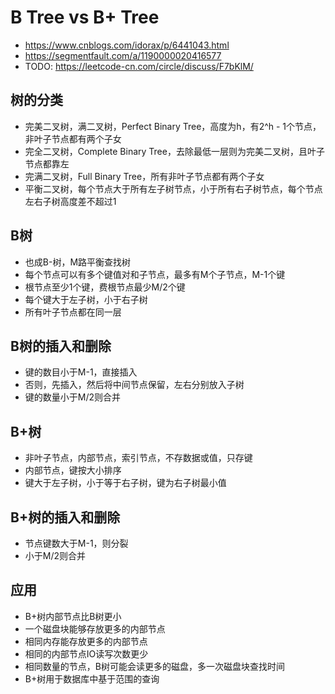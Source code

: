 # B Tree vs B+ Tree
- https://www.cnblogs.com/idorax/p/6441043.html
- https://segmentfault.com/a/1190000020416577
- TODO: https://leetcode-cn.com/circle/discuss/F7bKlM/

## 树的分类
- 完美二叉树，满二叉树，Perfect Binary Tree，高度为h，有2^h - 1个节点，非叶子节点都有两个子女
- 完全二叉树，Complete Binary Tree，去除最低一层则为完美二叉树，且叶子节点都靠左
- 完满二叉树，Full Binary Tree，所有非叶子节点都有两个子女
- 平衡二叉树，每个节点大于所有左子树节点，小于所有右子树节点，每个节点左右子树高度差不超过1

## B树
- 也成B-树，M路平衡查找树
- 每个节点可以有多个键值对和子节点，最多有M个子节点，M-1个键
- 根节点至少1个键，费根节点最少M/2个键
- 每个键大于左子树，小于右子树
- 所有叶子节点都在同一层

## B树的插入和删除
- 键的数目小于M-1，直接插入
- 否则，先插入，然后将中间节点保留，左右分别放入子树
- 键的数量小于M/2则合并

## B+树
- 非叶子节点，内部节点，索引节点，不存数据或值，只存键
- 内部节点，键按大小排序
- 键大于左子树，小于等于右子树，键为右子树最小值

## B+树的插入和删除
- 节点键数大于M-1，则分裂
- 小于M/2则合并

## 应用
- B+树内部节点比B树更小
- 一个磁盘块能够存放更多的内部节点
- 相同内存能存放更多的内部节点
- 相同的内部节点IO读写次数更少
- 相同数量的节点，B树可能会读更多的磁盘，多一次磁盘块查找时间
- B+树用于数据库中基于范围的查询

